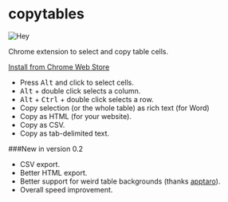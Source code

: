 copytables
==========

![Hey](https://raw.githubusercontent.com/gebrkn/copytables/master/src/ico128.png)

Chrome extension to select and copy table cells.

[Install from Chrome Web Store](https://chrome.google.com/webstore/detail/copytables/ekdpkppgmlalfkphpibadldikjimijon)

* Press <kbd>Alt</kbd> and click to select cells.
* <kbd>Alt</kbd> + double click selects a column.
* <kbd>Alt</kbd> + <kbd>Ctrl</kbd> + double click selects a row.
* Copy selection (or the whole table) as rich text (for Word)
* Copy as HTML (for your website).
* Copy as CSV.
* Copy as tab-delimited text.

###New in version 0.2

* CSV export.
* Better HTML export.
* Better support for weird table backgrounds (thanks [apptaro](https://github.com/apptaro)).
* Overall speed improvement.
